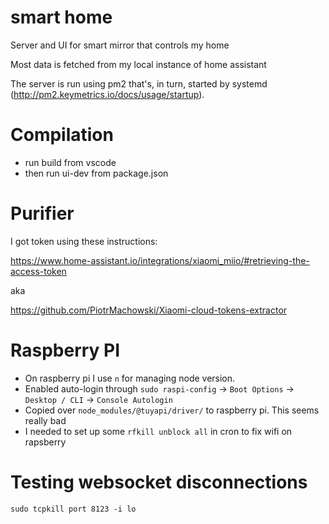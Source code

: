 # smart home

Server and UI for smart mirror that controls my home

Most data is fetched from my local instance of home assistant

The server is run using pm2 that's, in turn, started by systemd (http://pm2.keymetrics.io/docs/usage/startup).

# Compilation

- run build from vscode
- then run ui-dev from package.json

# Purifier

I got token using these instructions:

https://www.home-assistant.io/integrations/xiaomi_miio/#retrieving-the-access-token

aka

https://github.com/PiotrMachowski/Xiaomi-cloud-tokens-extractor

# Raspberry PI

- On raspberry pi I use `n` for managing node version.
- Enabled auto-login through `sudo raspi-config` -> `Boot Options` -> `Desktop / CLI` -> `Console Autologin`
- Copied over `node_modules/@tuyapi/driver/` to raspberry pi. This seems really bad
- I needed to set up some `rfkill unblock all` in cron to fix wifi on rapsberry

# Testing websocket disconnections

`sudo tcpkill port 8123 -i lo`
